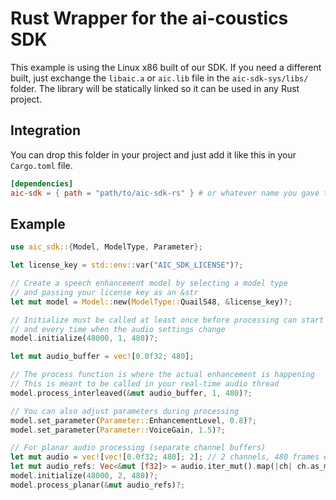 # Rust Wrapper for the ai-coustics SDK

This example is using the Linux x86 built of our SDK.
If you need a different built, just exchange the `libaic.a` or `aic.lib` file in the `aic-sdk-sys/libs/` folder.
The library will be statically linked so it can be used in any Rust project.

## Integration

You can drop this folder in your project and just add it like this in your `Cargo.toml` file.

```toml
[dependencies]
aic-sdk = { path = "path/to/aic-sdk-rs" } # or whatever name you gave the folder
```

## Example

```rust
use aic_sdk::{Model, ModelType, Parameter};

let license_key = std::env::var("AIC_SDK_LICENSE")?;

// Create a speech enhancement model by selecting a model type
// and passing your license key as an &str
let mut model = Model::new(ModelType::QuailS48, &license_key)?;

// Initialize must be called at least once before processing can start
// and every time when the audio settings change
model.initialize(48000, 1, 480)?;

let mut audio_buffer = vec![0.0f32; 480];

// The process function is where the actual enhancement is happening
// This is meant to be called in your real-time audio thread
model.process_interleaved(&mut audio_buffer, 1, 480)?;

// You can also adjust parameters during processing
model.set_parameter(Parameter::EnhancementLevel, 0.8)?;
model.set_parameter(Parameter::VoiceGain, 1.5)?;

// For planar audio processing (separate channel buffers)
let mut audio = vec![vec![0.0f32; 480]; 2]; // 2 channels, 480 frames each
let mut audio_refs: Vec<&mut [f32]> = audio.iter_mut().map(|ch| ch.as_mut_slice()).collect();
model.initialize(48000, 2, 480)?;
model.process_planar(&mut audio_refs)?;
```
